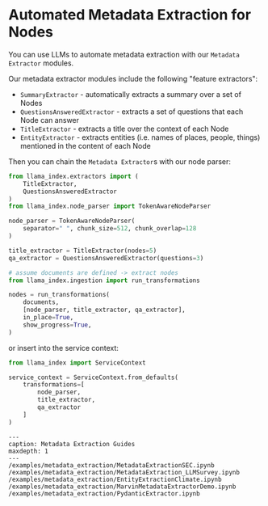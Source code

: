 # Automated Metadata Extraction for Nodes

You can use LLMs to automate metadata extraction with our `Metadata Extractor` modules.

Our metadata extractor modules include the following "feature extractors":
- `SummaryExtractor` - automatically extracts a summary over a set of Nodes
- `QuestionsAnsweredExtractor` - extracts a set of questions that each Node can answer
- `TitleExtractor` - extracts a title over the context of each Node
- `EntityExtractor` - extracts entities (i.e. names of places, people, things) mentioned in the content of each Node

Then you can chain the `Metadata Extractor`s with our node parser:

```python
from llama_index.extractors import (
    TitleExtractor,
    QuestionsAnsweredExtractor
)
from llama_index.node_parser import TokenAwareNodeParser

node_parser = TokenAwareNodeParser(
    separator=" ", chunk_size=512, chunk_overlap=128
)

title_extractor = TitleExtractor(nodes=5)
qa_extractor = QuestionsAnsweredExtractor(questions=3)

# assume documents are defined -> extract nodes
from llama_index.ingestion import run_transformations

nodes = run_transformations(
    documents,
    [node_parser, title_extractor, qa_extractor],
    in_place=True,
    show_progress=True,
)
```

or insert into the service context:

```python
from llama_index import ServiceContext

service_context = ServiceContext.from_defaults(
    transformations=[
        node_parser,
        title_extractor,
        qa_extractor
    ]
)
```


```{toctree}
---
caption: Metadata Extraction Guides
maxdepth: 1
---
/examples/metadata_extraction/MetadataExtractionSEC.ipynb
/examples/metadata_extraction/MetadataExtraction_LLMSurvey.ipynb
/examples/metadata_extraction/EntityExtractionClimate.ipynb
/examples/metadata_extraction/MarvinMetadataExtractorDemo.ipynb
/examples/metadata_extraction/PydanticExtractor.ipynb
```
